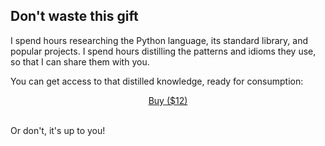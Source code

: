 ## Don't waste this gift

I spend hours researching the Python language, its standard library, and popular projects.
I spend hours distilling the patterns and idioms they use, so that I can share them with you.

You can get access to that distilled knowledge, ready for consumption:

<div style="display:flex; justify-content:center;">
<a href="https://gumroad.com/l/python-drops?wanted=true" target="_blank" class="cta-btn btn" style="margin: 0 .3em 0 .3em;">Buy ($12)</a>
</div>
<br />

Or don't, it's up to you!
